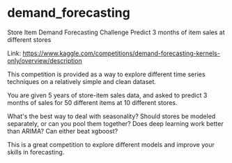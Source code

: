 # demand_forecasting
Store Item Demand Forecasting Challenge Predict 3 months of item sales at different stores

Link: https://www.kaggle.com/competitions/demand-forecasting-kernels-only/overview/description

This competition is provided as a way to explore different time series techniques on a relatively simple and clean dataset.

You are given 5 years of store-item sales data, and asked to predict 3 months of sales for 50 different items at 10 different stores.

What's the best way to deal with seasonality? Should stores be modeled separately, or can you pool them together? Does deep learning work better than ARIMA? Can either beat xgboost?

This is a great competition to explore different models and improve your skills in forecasting.
